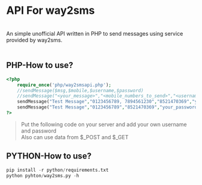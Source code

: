 API For way2sms
=====
</br>
An simple unofficial API written in PHP to send messages using service provided by way2sms.</br></br>

**PHP-How to use?**
----
```php
<?php
	require_once('php/way2smsapi.php');
	//sendMessage($msg,$mobile,$username,$password)
	//sendMessage("<your_message>","<mobile_numbers_to_send>","<username>","<password>");
	sendMessage("Test Message","0123456789, 7894561230","8521470369","your_password");//Send message to multiple numbers
	sendMessage("Test Message","0123456789","8521470369","your_password");//Send message to single number
?>
```
>Put the following code on your server and add your own username and password</br>
>Also can use data from \$_POST and \$_GET



**PYTHON-How to use?**
----
```python
pip install -r python/requirements.txt
python pyhton/way2sms.py -h
```
</br>